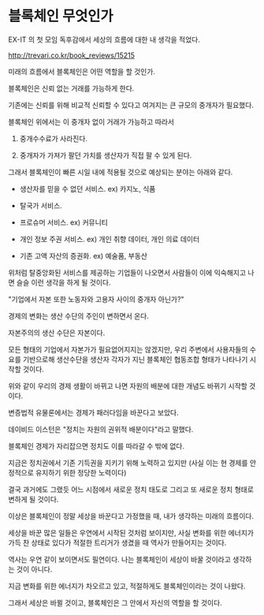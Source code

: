 # 블록체인 무엇인가


EX-IT 의 첫 모임 독후감에서 세상의 흐름에 대한 내 생각을 적었다.

http://trevari.co.kr/book_reviews/15215

미래의 흐름에서 블록체인은 어떤 역할을 할 것인가.



블록체인은 신뢰 없는 거래를 가능하게 한다.

기존에는 신뢰를 위해 비교적 신뢰할 수 있다고 여겨지는 큰 규모의 중개자가 필요했다.

블록체인 위에서는 이 중개자 없이 거래가 가능하고 따라서

1. 중개수수료가 사라진다.

2. 중개자가 가져가 팔던 가치를 생산자가 직접 팔 수 있게 된다.


그래서 블록체인이 빠른 시일 내에 적용될 것으로 예상되는 분야는 아래와 같다.

- 생산자를 믿을 수 없던 서비스. ex) 카지노, 식품

- 탈국가 서비스.

- 프로슈머 서비스. ex) 커뮤니티

- 개인 정보 주권 서비스. ex) 개인 취향 데이터, 개인 의료 데이터

- 기존 고액 자산의 증권화. ex) 예술품, 부동산 





위처럼 탈중앙화된 서비스를 제공하는 기업들이 나오면서 사람들이 이에 익숙해지고 나면 슬슬 이런 생각을 하게 될 것이다.

"기업에서 자본 또한 노동자와 고용자 사이의 중개자 아닌가?"

경제의 변화는 생산 수단의 주인이 변하면서 온다.

자본주의의 생산 수단은 자본이다.

모든 형태의 기업에서 자본가가 필요없어지지는 않겠지만, 우리 주변에서 사용자들의 수요를 기반으로해 생산수단을 생산자 각자가 지닌 블록체인 협동조합 형태가 나타나기 시작할 것이다.





위와 같이 우리의 경제 생활이 바뀌고 나면 자원의 배분에 대한 개념도 바뀌기 시작할 것이다.

변증법적 유물론에서는 경제가 패러다임을 바꾼다고 보았다.

데이비드 이스턴은 "정치는 자원의 권위적 배분이다"라고 말했다.

블록체인 경제가 자리잡으면 정치도 이를 따라갈 수 밖에 없다.



지금은 정치권에서 기존 기득권을 지키기 위해 노력하고 있지만 (사실 이는 현 경제를 안정적으로 유지하기 위한 정당한 노력이다)

결국 과거에도 그랬듯 어느 시점에서 새로운 정치 태도로 그리고 또 새로운 정치 형태로 변하게 될 것이다.





이상은 블록체인이 정말 세상을 바꾼다고 가정했을 때, 내가 생각하는 미래의 흐름이다.

세상을 바꾼 많은 일들은 우연에서 시작된 것처럼 보이지만, 사실 변화를 위한 에너지가 가득 찬 상태로 있다가 적절한 트리거가 생겼을 때 역사가 만들어지는 것이다.

역사는 우연 같이 보이면서도 필연이다.
나는 블록체인이 세상이 바꿀 것이라고 생각하는 것이 아니다.

지금 변화를 위한 에너지가 차오르고 있고, 적절하게도 블록체인이라는 것이 나왔다.

그래서 세상은 바뀔 것이고, 블록체인은 그 안에서 자신의 역할을 할 것이다.